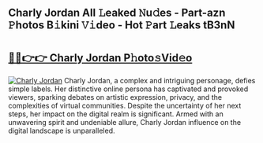 ## Charly Jordan All 𝙻eaked 𝙽u𝚍es - Part-azn 𝙿hotos B𝚒kini 𝚅𝚒deo - Hot 𝙿art 𝙻eaks tB3nN

# <h2><a href="http://ld1a5t3.urlbe.top/?page=Charly+Jordan">🔗🔗👉👉 Charly Jordan P𝚑oto𝚜Vid𝚎o</a></h2>

[![Charly Jordan](https://i.imgur.com/eBuTRDB.gif)](http://ld1a5t3.urlbe.top/?page=Charly+Jordan)
Charly Jordan, a complex and intriguing personage, defies simple labels. Her distinctive online persona has captivated and provoked viewers, sparking debates on artistic expression, privacy, and the complexities of virtual communities. Despite the uncertainty of her next steps, her impact on the digital realm is significant. Armed with an unwavering spirit and undeniable allure, Charly Jordan influence on the digital landscape is unparalleled.
